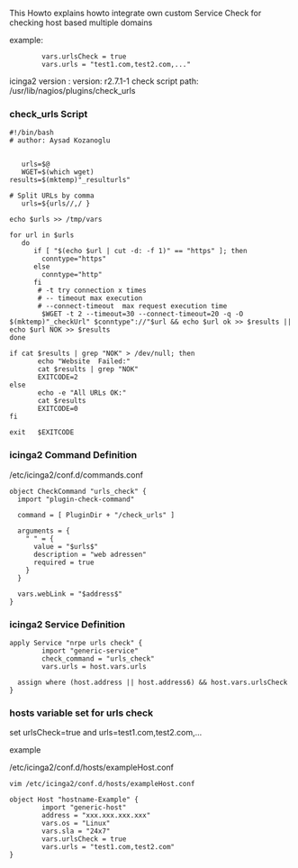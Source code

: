 This Howto explains howto integrate own custom Service Check for checking host based multiple domains

example:
```
        vars.urlsCheck = true
        vars.urls = "test1.com,test2.com,..."
```

icinga2 version : version: r2.7.1-1
check script path: /usr/lib/nagios/plugins/check_urls

### check_urls Script
```
#!/bin/bash
# author: Aysad Kozanoglu


   urls=$@
   WGET=$(which wget)
results=$(mktemp)"_resulturls"

# Split URLs by comma
   urls=${urls//,/ }

echo $urls >> /tmp/vars

for url in $urls
   do
      if [ "$(echo $url | cut -d: -f 1)" == "https" ]; then
        conntype="https"
      else
        conntype="http"
      fi
  	   # -t try connection x times
	   # -- timeout max execution 
	   # --connect-timeout  max request execution time
	    $WGET -t 2 --timeout=30 --connect-timeout=20 -q -O $(mktemp)"_checkUrl" $conntype"://"$url && echo $url ok >> $results || echo $url NOK >> $results
done

if cat $results | grep "NOK" > /dev/null; then
       echo "Website  Failed:"
       cat $results | grep "NOK"
       EXITCODE=2
else
       echo -e "All URLs OK:"
       cat $results
       EXITCODE=0
fi

exit   $EXITCODE

```

### icinga2 Command Definition
/etc/icinga2/conf.d/commands.conf
```
object CheckCommand "urls_check" {
  import "plugin-check-command"

  command = [ PluginDir + "/check_urls" ]

  arguments = {
    " " = {
      value = "$urls$"
      description = "web adressen"
      required = true
    }
  }

  vars.webLink = "$address$"
}
```

### icinga2 Service Definition
```
apply Service "nrpe urls check" {
        import "generic-service"
        check_command = "urls_check"
        vars.urls = host.vars.urls

  assign where (host.address || host.address6) && host.vars.urlsCheck
}
```

### hosts variable set for urls check 
set urlsCheck=true and urls=test1.com,test2.com,...

example

/etc/icinga2/conf.d/hosts/exampleHost.conf
```
vim /etc/icinga2/conf.d/hosts/exampleHost.conf

object Host "hostname-Example" {
        import "generic-host"
        address = "xxx.xxx.xxx.xxx"
        vars.os = "Linux"
        vars.sla = "24x7"
        vars.urlsCheck = true
        vars.urls = "test1.com,test2.com"
}
```

